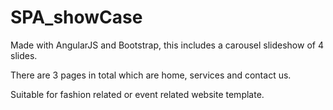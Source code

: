 # SPA_showCase

Made with AngularJS and Bootstrap, this includes a carousel slideshow of 4 slides.

There are 3 pages in total which are home, services and contact us.

Suitable for fashion related or event related website template.
